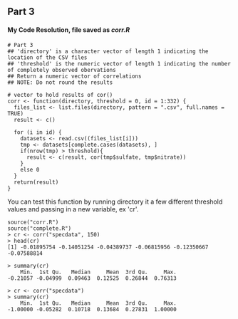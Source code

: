 ## Part 3

#### My Code Resolution, file saved as *corr.R*

```
# Part 3
## 'directory' is a character vector of length 1 indicating the location of the CSV files
## 'threshold' is the numeric vector of length 1 indicating the number of completely observed obervations
## Return a numeric vector of correlations
## NOTE: Do not round the results

# vector to hold results of cor()
corr <- function(directory, threshold = 0, id = 1:332) {
  files_list <- list.files(directory, pattern = ".csv", full.names = TRUE)
  result <- c()
  
  for (i in id) {
    datasets <- read.csv((files_list[i]))
    tmp <- datasets[complete.cases(datasets), ]
    if(nrow(tmp) > threshold){
      result <- c(result, cor(tmp$sulfate, tmp$nitrate))
    }
    else 0
  }
  return(result)
}

```



You can test this function by running directory it a few different threshold values and  passing in a new variable, ex 'cr'.

```
source("corr.R")
source("complete.R")
> cr <- corr("specdata", 150)
> head(cr)
[1] -0.01895754 -0.14051254 -0.04389737 -0.06815956 -0.12350667 -0.07588814
```

```
> summary(cr)
    Min.  1st Qu.   Median     Mean  3rd Qu.     Max. 
-0.21057 -0.04999  0.09463  0.12525  0.26844  0.76313 
```

```
> cr <- corr("specdata")
> summary(cr)
    Min.  1st Qu.   Median     Mean  3rd Qu.     Max. 
-1.00000 -0.05282  0.10718  0.13684  0.27831  1.00000 
```

